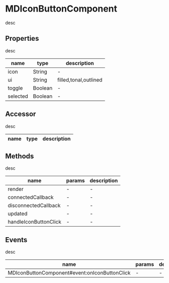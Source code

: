 # MDIconButtonComponent
desc 

## Properties
desc 

name|type|description
---|---|---
icon|String|-
ui|String|filled,tonal,outlined
toggle|Boolean|-
selected|Boolean|-

## Accessor
desc 

name|type|description
---|---|---

## Methods
desc 

name|params|description
---|---|---
render|-|-
connectedCallback|-|-
disconnectedCallback|-|-
updated|-|-
handleIconButtonClick|-|-

## Events
desc 

name|params|description
---|---|---
MDIconButtonComponent#event:onIconButtonClick|-|-

